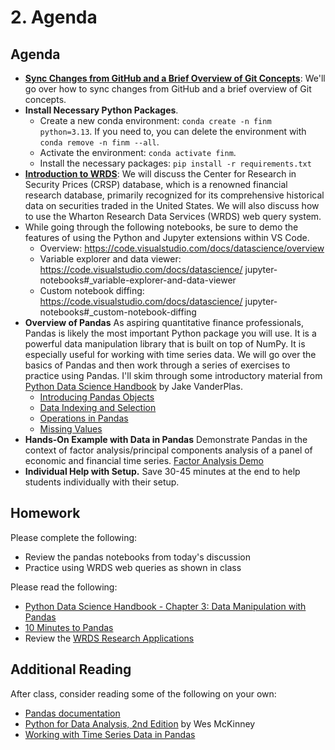 # 2. Agenda

## Agenda

- [**Sync Changes from GitHub and a Brief Overview of Git Concepts**](./syncing_files_with_git_and_github.md): We'll go over how to sync changes from GitHub and a brief overview of Git concepts.
- **Install Necessary Python Packages**. 
    - Create a new conda environment: `conda create -n finm python=3.13`. If you need to, you can delete the environment with `conda remove -n finm --all`.
    - Activate the environment: `conda activate finm`.
    - Install the necessary packages: `pip install -r requirements.txt`
- [**Introduction to WRDS**](./WRDS_intro_and_web_queries.md): We will discuss the Center for Research in Security Prices (CRSP) database, which is a renowned financial research database, primarily recognized for its comprehensive historical data on securities traded in the United States. We will also discuss how to use the Wharton Research Data Services (WRDS) web query system.
- While going through the following notebooks, be sure to demo the features of using the Python and Jupyter 
extensions within VS Code.
    - Overview: https://code.visualstudio.com/docs/datascience/overview
    - Variable explorer and data viewer: https://code.visualstudio.com/docs/datascience/
    jupyter-notebooks#_variable-explorer-and-data-viewer
    - Custom notebook diffing: https://code.visualstudio.com/docs/datascience/
    jupyter-notebooks#_custom-notebook-diffing
- **Overview of Pandas** As aspiring quantitative finance professionals, Pandas is likely the most important Python package you will use. It is a powerful data manipulation library that is built on top of NumPy. It is especially useful for working with time series data. We will go over the basics of Pandas and then work through a series of exercises to practice using Pandas. I'll skim through some introductory material from [Python Data Science Handbook](https://jakevdp.github.io/PythonDataScienceHandbook/) by Jake VanderPlas.
  - [Introducing Pandas Objects](./_notebook_build/_02_01-Introducing-Pandas-Objects.ipynb)
  - [Data Indexing and Selection](./_notebook_build/_02_02-Data-Indexing-and-Selection.ipynb)
  - [Operations in Pandas](./_notebook_build/_02_03-Operations-in-Pandas.ipynb)
  - [Missing Values](./_notebook_build/_02_04-Missing-Values.ipynb)
- **Hands-On Example with Data in Pandas** Demonstrate Pandas in the context of factor analysis/principal components analysis of a panel of economic and financial time series. [Factor Analysis Demo](./_notebook_build/_03_factor_analysis_demo.ipynb)
- **Individual Help with Setup.** Save 30-45 minutes at the end to help students individually with their setup.

## Homework

Please complete the following:
- Review the pandas notebooks from today's discussion
- Practice using WRDS web queries as shown in class

Please read the following:
- [Python Data Science Handbook - Chapter 3: Data Manipulation with Pandas](https://jakevdp.github.io/PythonDataScienceHandbook/03.00-introduction-to-pandas.html)
- [10 Minutes to Pandas](https://pandas.pydata.org/pandas-docs/stable/user_guide/10min.html)
- Review the [WRDS Research Applications](https://wrds-www.wharton.upenn.edu/pages/support/research-wrds/research-applications/)


## Additional Reading

After class, consider reading some of the following on your own:
- [Pandas documentation](https://pandas.pydata.org/pandas-docs/stable/)
- [Python for Data Analysis, 2nd Edition](https://github.com/wesm/pydata-book) by Wes McKinney
- [Working with Time Series Data in Pandas](https://pandas.pydata.org/pandas-docs/stable/user_guide/timeseries.html)
